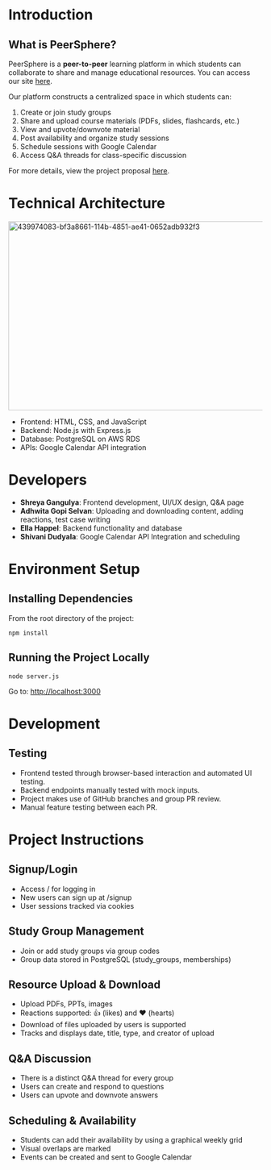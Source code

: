 # Introduction
## What is PeerSphere?

PeerSphere is a **peer-to-peer** learning platform in which students can collaborate to share and manage educational resources.  You can access our site [here](https://peersphere-i9nx.onrender.com/).

Our platform constructs a centralized space in which students can:

1. Create or join study groups
2. Share and upload course materials (PDFs, slides, flashcards, etc.)
3. View and upvote/downvote material
4. Post availability and organize study sessions
5. Schedule sessions with Google Calendar
6. Access Q&A threads for class-specific discussion

For more details, view the project proposal [here](https://docs.google.com/document/d/11f3lOFnXMaBw-NN4dJJ-7CEKo8AYfa4VUUXHrnAEsXo/edit?tab=t.0).

# Technical Architecture

<img width="744" height="375" alt="439974083-bf3a8661-114b-4851-ae41-0652adb932f3" src="https://github.com/user-attachments/assets/a8b849b3-7e8b-4caf-a8db-14fc8b95feb5" />


- Frontend: HTML, CSS, and JavaScript
- Backend: Node.js with Express.js
- Database: PostgreSQL on AWS RDS
- APIs: Google Calendar API integration



# Developers
- **Shreya Gangulya**: Frontend development, UI/UX design, Q&A page
- **Adhwita Gopi Selvan**: Uploading and downloading content, adding reactions, test case writing
- **Ella Happel**: Backend functionality and database
- **Shivani Dudyala**: Google Calendar API Integration and scheduling



# Environment Setup
## Installing Dependencies
From the root directory of the project:
```
npm install
```

## Running the Project Locally
```
node server.js
```
Go to: [http://localhost:3000](http://localhost:3000)



# Development
## Testing
- Frontend tested through browser-based interaction and automated UI testing.
- Backend endpoints manually tested with mock inputs.
- Project makes use of GitHub branches and group PR review.
- Manual feature testing between each PR.



# Project Instructions
## Signup/Login
- Access / for logging in
- New users can sign up at /signup
- User sessions tracked via cookies

## Study Group Management
- Join or add study groups via group codes
- Group data stored in PostgreSQL (study_groups, memberships)

## Resource Upload & Download
- Upload PDFs, PPTs, images
- Reactions supported: 👍 (likes) and ❤️ (hearts)
- Download of files uploaded by users is supported
- Tracks and displays date, title, type, and creator of upload
  
## Q&A Discussion
- There is a distinct Q&A thread for every group
- Users can create and respond to questions
- Users can upvote and downvote answers
  
## Scheduling & Availability
- Students can add their availability by using a graphical weekly grid
- Visual overlaps are marked
- Events can be created and sent to Google Calendar

